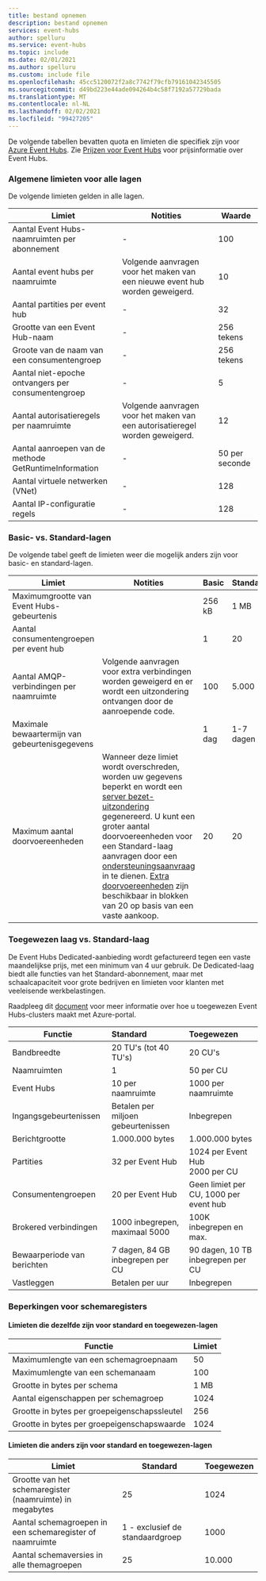 ```yaml
---
title: bestand opnemen
description: bestand opnemen
services: event-hubs
author: spelluru
ms.service: event-hubs
ms.topic: include
ms.date: 02/01/2021
ms.author: spelluru
ms.custom: include file
ms.openlocfilehash: 45cc5120072f2a8c7742f79cfb79161042345505
ms.sourcegitcommit: d49bd223e44ade094264b4c58f7192a57729bada
ms.translationtype: MT
ms.contentlocale: nl-NL
ms.lasthandoff: 02/02/2021
ms.locfileid: "99427205"
---
```

De volgende tabellen bevatten quota en limieten die specifiek zijn voor [Azure Event Hubs](https://azure.microsoft.com/services/event-hubs/). Zie [Prijzen voor Event Hubs](https://azure.microsoft.com/pricing/details/event-hubs/) voor prijsinformatie over Event Hubs.

### <a name="common-limits-for-all-tiers"></a>Algemene limieten voor alle lagen
De volgende limieten gelden in alle lagen. 

| Limiet |  Notities | Waarde |
| --- |  --- | --- |
| Aantal Event Hubs-naamruimten per abonnement |- |100 |
| Aantal event hubs per naamruimte | Volgende aanvragen voor het maken van een nieuwe event hub worden geweigerd. |10 |
| Aantal partities per event hub |- |32 |
| Grootte van een Event Hub-naam |- | 256 tekens |
| Groote van de naam van een consumentengroep |- | 256 tekens |
| Aantal niet-epoche ontvangers per consumentengroep |- |5 |
| Aantal autorisatieregels per naamruimte | Volgende aanvragen voor het maken van een autorisatieregel worden geweigerd.|12 |
| Aantal aanroepen van de methode GetRuntimeInformation |  - | 50 per seconde | 
| Aantal virtuele netwerken (VNet) | - | 128 | 
| Aantal IP-configuratie regels | - | 128 | 


### <a name="basic-vs-standard-tiers"></a>Basic- vs. Standard-lagen
De volgende tabel geeft de limieten weer die mogelijk anders zijn voor basic- en standard-lagen. 

| Limiet | Notities | Basic | Standard |
|---|---|--|---|
| Maximumgrootte van Event Hubs-gebeurtenis| &nbsp; | 256 kB | 1 MB |
| Aantal consumentengroepen per event hub | &nbsp; |1 |20 |
| Aantal AMQP-verbindingen per naamruimte | Volgende aanvragen voor extra verbindingen worden geweigerd en er wordt een uitzondering ontvangen door de aanroepende code. |100 |5.000|
| Maximale bewaartermijn van gebeurtenisgegevens | &nbsp; |1 dag |1-7 dagen |
| Maximum aantal doorvoereenheden |Wanneer deze limiet wordt overschreden, worden uw gegevens beperkt en wordt een [server bezet-uitzondering](/dotnet/api/microsoft.servicebus.messaging.serverbusyexception) gegenereerd. U kunt een groter aantal doorvoereenheden voor een Standard-laag aanvragen door een [ondersteuningsaanvraag](../articles/azure-portal/supportability/how-to-create-azure-support-request.md) in te dienen. [Extra doorvoereenheden](../articles/event-hubs/event-hubs-auto-inflate.md) zijn beschikbaar in blokken van 20 op basis van een vaste aankoop. |20 | 20 | 

### <a name="dedicated-tier-vs-standard-tier"></a>Toegewezen laag vs. Standard-laag
De Event Hubs Dedicated-aanbieding wordt gefactureerd tegen een vaste maandelijkse prijs, met een minimum van 4 uur gebruik. De Dedicated-laag biedt alle functies van het Standard-abonnement, maar met schaalcapaciteit voor grote bedrijven en limieten voor klanten met veeleisende werkbelastingen. 

Raadpleeg dit [document](../articles/event-hubs/event-hubs-dedicated-cluster-create-portal.md) voor meer informatie over hoe u toegewezen Event Hubs-clusters maakt met Azure-portal.

| Functie | Standard | Toegewezen |
| --- |:---|:---|
| Bandbreedte | 20 TU's (tot 40 TU's) | 20 CU's |
| Naamruimten |  1 | 50 per CU |
| Event Hubs |  10 per naamruimte | 1000 per naamruimte |
| Ingangsgebeurtenissen | Betalen per miljoen gebeurtenissen | Inbegrepen |
| Berichtgrootte | 1\.000.000 bytes | 1\.000.000 bytes |
| Partities | 32 per Event Hub | 1024 per Event Hub<br/>2000 per CU |
| Consumentengroepen | 20 per Event Hub | Geen limiet per CU, 1000 per event hub |
| Brokered verbindingen | 1000 inbegrepen, maximaal 5000 | 100K inbegrepen en max. |
| Bewaarperiode van berichten | 7 dagen, 84 GB inbegrepen per CU | 90 dagen, 10 TB inbegrepen per CU |
| Vastleggen | Betalen per uur | Inbegrepen |


### <a name="schema-registry-limitations"></a>Beperkingen voor schemaregisters

#### <a name="limits-that-are-the-same-for-standard-and-dedicated-tiers"></a>Limieten die dezelfde zijn voor standard en toegewezen-lagen 
| Functie | Limiet | 
|---|---|
| Maximumlengte van een schemagroepnaam | 50 |  
| Maximumlengte van een schemanaam | 100 |    
| Grootte in bytes per schema | 1 MB |   
| Aantal eigenschappen per schemagroep | 1024 |
| Grootte in bytes per groepeigenschapssleutel | 256 | 
| Grootte in bytes per groepeigenschapswaarde | 1024 | 


#### <a name="limits-that-are-different-for-standard-and-dedicated-tiers"></a>Limieten die anders zijn voor standard en toegewezen-lagen 

| Limiet | Standard | Toegewezen | 
|---|---|--|
| Grootte van het schemaregister (naamruimte) in megabytes | 25 |  1024 |
| Aantal schemagroepen in een schemaregister of naamruimte | 1 - exclusief de standaardgroep | 1000 |
| Aantal schemaversies in alle themagroepen | 25 | 10.000 |